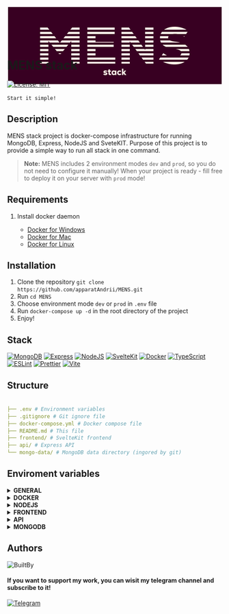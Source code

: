 <div class="logo">
    <img src="mens-logo.png" alt="mens stack">
</div>


# MENS stack

[![License: MIT][MIT]](https://opensource.org/licenses/MIT)


`Start it simple!`

## Description

MENS stack project is docker-compose infrastructure for running MongoDB, Express, NodeJS and SveteKIT. Purpose of this project is to provide a simple way to run all stack in one command.

> **Note:**
> MENS includes 2 environment modes `dev` and `prod`, so you do not need to configure it manually! When your project is ready - fill free to deploy it on your server with `prod` mode!

## Requirements

1. Install docker daemon

    + [Docker for Windows](https://docs.docker.com/docker-for-windows/install/)
    + [Docker for Mac](https://docs.docker.com/docker-for-mac/install/)
    + [Docker for Linux](https://docs.docker.com/engine/install/)

## Installation

1. Clone the repository `git clone https://github.com/apparatAndrii/MENS.git`
2. Run `cd MENS`
3. Choose environment mode `dev` or `prod` in `.env` file
4. Run `docker-compose up -d` in the root directory of the project
5. Enjoy!

## Stack

[![MongoDB]](https://www.mongodb.com/)
[![Express]](https://expressjs.com/)
[![NodeJS]](https://nodejs.org/en/)
[![SvelteKit]](https://kit.svelte.dev/)
[![Docker]](https://www.docker.com/)
[![TypeScript]](https://www.typescriptlang.org/)
[![ESLint]](https://eslint.org/)
[![Prettier]](https://prettier.io/)
[![Vite]](https://vitejs.dev/)

## Structure

```yaml

├── .env # Environment variables
├── .gitignore # Git ignore file
├── docker-compose.yml # Docker compose file
├── README.md # This file
├── frontend/ # SvelteKit frontend
├── api/ # Express API
└── mongo-data/ # MongoDB data directory (ingored by git)

```

## Enviroment variables

<details>

<summary><strong>GENERAL</strong></summary><br>

> **`ENVIRONMENT`** `Environment` *'dev' or 'prod'*

</details>

<details>

<summary><strong>DOCKER</strong></summary><br>

> **`DOCKER_COMPOSE_VERSION`** `Docker compose version` *'default: 3.8'*

</details>

<details>

<summary><strong>NODEJS</strong></summary><br>

> **`NODE_VERSION`** `NodeJS version` *'default: 18'*

</details>

<details>

<summary><strong>FRONTEND</strong></summary><br>

> **`FRONTEND_PORT`** `Frontend port` *'default: 80'*

</details>

<details>

<summary><strong>API</strong></summary><br>

> **`API_PORT`** `API port` *'default: 3000'*

</details>

<details>

<summary><strong>MONGODB</strong></summary><br>

> **`MONGO_PORT`** `MongoDB port` *'default: 27017'*
>
> **`MONGO_USERNAME`** `MongoDB username` *'default: admin'*
>
> **`MONGO_PASSWORD`** `MongoDB password` *'default: admin'*
>
> **`MONGO_DATABASE`** `MongoDB database` *'default: test'*

</details>

## Authors

![BuiltBy]

#### If you want to support my work, you can wisit my telegram channel and subscribe to it!

[![Telegram]](https://t.me/npm_run_boost)

<style>
    .logo {
        text-align: center;
        height: 80px;
    }
</style>

[BuiltBy]: https://img.shields.io/badge/Developed%20by-Andrii%20Afanasiev-black?style=for-the-badge&logo=github&logoColor=FFF7E9&color=0A0A0A
[Telegram]: https://img.shields.io/badge/Telegram-npm%20run%20boost-FFF7E9?style=for-the-badge&logo=telegram&logoColor=FFF7E9&color=0A0A0A
[MIT]: https://img.shields.io/badge/License-MIT-FFF7E9.svg?style=for-the-badge

[MongoDB]: https://img.shields.io/badge/MongoDB-black.svg?style=for-the-badge&logo=mongodb
[Express]: https://img.shields.io/badge/Express-black.svg?style=for-the-badge&logo=express
[NodeJS]: https://img.shields.io/badge/NodeJS-black.svg?style=for-the-badge&logo=node.js
[SvelteKit]: https://img.shields.io/badge/SvelteKit-black.svg?style=for-the-badge&logo=svelte
[Docker]: https://img.shields.io/badge/Docker-black.svg?style=for-the-badge&logo=docker
[TypeScript]: https://img.shields.io/badge/TypeScript-black.svg?style=for-the-badge&logo=typescript
[ESLint]: https://img.shields.io/badge/ESLint-black.svg?style=for-the-badge&logo=eslint
[Prettier]: https://img.shields.io/badge/Prettier-black.svg?style=for-the-badge&logo=prettier
[Vite]: https://img.shields.io/badge/Vite-black.svg?style=for-the-badge&logo=vite

